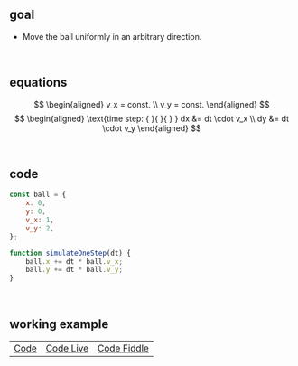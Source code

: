 ## goal
+ Move the ball uniformly in an arbitrary direction.

<br>

## equations
$$
\begin{aligned}
v_x = const. \\
v_y = const.
\end{aligned}
$$
$$
\begin{aligned}
\text{time step: { }{ }{ } } dx &= dt \cdot v_x \\
dy &= dt \cdot v_y
\end{aligned}
$$

<br>

## code
```js
const ball = {
    x: 0,
    y: 0,
    v_x: 1,
    v_y: 2,
};

function simulateOneStep(dt) {
    ball.x += dt * ball.v_x;
    ball.y += dt * ball.v_y;
}
```

<br>

## working example

||||
| --- | --- | --- |
| [Code](https://github.com/pitizzzle/physics-simulations-balls/blob/main/code/level-1-uniform-motion.html) | [Code Live](https://pitizzzle.github.io/physics-simulations-balls/code/level-1-uniform-motion.html) | [Code Fiddle](https://jsfiddle.net/pitizzzle/tozgs1c5/2/) |
